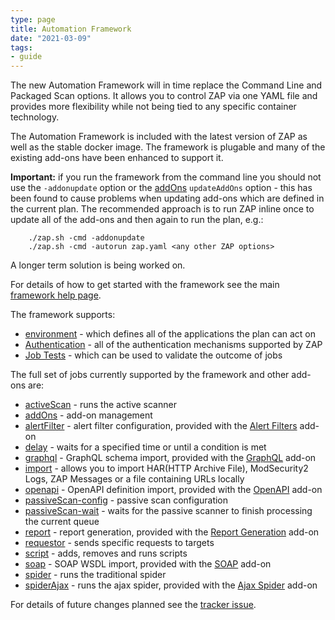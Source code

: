 ```yaml
---
type: page
title: Automation Framework
date: "2021-03-09"
tags: 
- guide
---
```

The new Automation Framework will in time replace the Command Line and Packaged Scan options.
It allows you to control ZAP via one YAML file and provides more flexibility while not being tied to any specific container technology.

The Automation Framework is included with the latest version of ZAP as well as the stable docker image.
The framework is plugable and many of the existing add-ons have been enhanced to support it.

__Important:__  if you run the framework from the command line you should not use the `-addonupdate` option or
the [addOns](/docs/desktop/addons/automation-framework/job-addons/) `updateAddOns` option - this has been found to cause
problems when updating add-ons which are defined in the current plan. 
The recommended approach is to run ZAP inline once to update all of the add-ons and then again to run the plan, e.g.:
```
    ./zap.sh -cmd -addonupdate
    ./zap.sh -cmd -autorun zap.yaml <any other ZAP options>
```
A longer term solution is being worked on.

For details of how to get started with the framework see the main [framework help page](/docs/desktop/addons/automation-framework/).

The framework supports:

* [environment](/docs/desktop/addons/automation-framework/environment/) - which defines all of the applications the plan can act on
* [Authentication](/docs/desktop/addons/automation-framework/authentication/) - all of the authentication mechanisms supported by ZAP
* [Job Tests](/docs/desktop/addons/automation-framework/tests/) - which can be used to validate the outcome of jobs

The full set of jobs currently supported by the framework and other add-ons are:

* [activeScan](/docs/desktop/addons/automation-framework/job-ascan/) - runs the active scanner
* [addOns](/docs/desktop/addons/automation-framework/job-addons/) - add-on management
* [alertFilter](/docs/desktop/addons/alert-filters/automation/) - alert filter configuration, provided with the [Alert Filters](/docs/desktop/addons/alert-filters/) add-on
* [delay](/docs/desktop/addons/automation-framework/job-delay/) - waits for a specified time or until a condition is met
* [graphql](/docs/desktop/addons/graphql-support/automation/) - GraphQL schema import, provided with the [GraphQL](/docs/desktop/addons/graphql-support/) add-on
* [import](/docs/desktop/addons/import-export/automation/) - allows you to import HAR(HTTP Archive File), ModSecurity2 Logs, ZAP Messages or a file containing URLs locally
* [openapi](/docs/desktop/addons/openapi-support/automation/) - OpenAPI definition import, provided with the [OpenAPI](/docs/desktop/addons/openapi-support/) add-on
* [passiveScan-config](/docs/desktop/addons/automation-framework/job-pscanconf/) - passive scan configuration
* [passiveScan-wait](/docs/desktop/addons/automation-framework/job-pscanwait/) - waits for the passive scanner to finish processing the current queue
* [report](/docs/desktop/addons/report-generation/automation/) - report generation, provided with the [Report Generation](/docs/desktop/addons/report-generation/) add-on
* [requestor](/docs/desktop/addons/automation-framework/job-requestor/) - sends specific requests to targets
* [script](/docs/desktop/addons/script-console/automation/) - adds, removes and runs scripts
* [soap](/docs/desktop/addons/soap-support/automation/) - SOAP WSDL import, provided with the [SOAP](/docs/desktop/addons/soap-support/) add-on
* [spider](/docs/desktop/addons/automation-framework/job-spider/) - runs the traditional spider
* [spiderAjax](/docs/desktop/addons/ajax-spider/automation/) - runs the ajax spider, provided with the [Ajax Spider](/docs/desktop/addons/ajax-spider/) add-on

For details of future changes planned see the [tracker issue](https://github.com/zaproxy/zaproxy/issues/6461).
